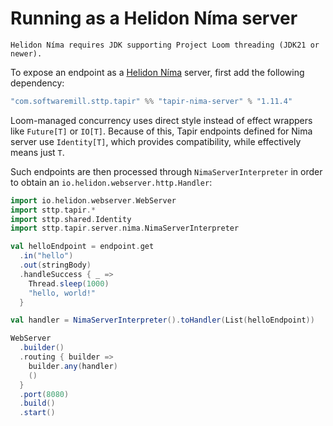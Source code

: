 # Running as a Helidon Níma server

```{note}
Helidon Níma requires JDK supporting Project Loom threading (JDK21 or newer).
```

To expose an endpoint as a [Helidon Níma](https://helidon.io/nima) server, first add the following 
dependency:

```scala
"com.softwaremill.sttp.tapir" %% "tapir-nima-server" % "1.11.4"
```

Loom-managed concurrency uses direct style instead of effect wrappers like `Future[T]` or `IO[T]`. Because of this,
Tapir endpoints defined for Nima server use `Identity[T]`, which provides compatibility, while effectively means just 
`T`.

Such endpoints are then processed through `NimaServerInterpreter` in order to obtain an `io.helidon.webserver.http.Handler`:

```scala
import io.helidon.webserver.WebServer
import sttp.tapir.*
import sttp.shared.Identity
import sttp.tapir.server.nima.NimaServerInterpreter

val helloEndpoint = endpoint.get
  .in("hello")
  .out(stringBody)
  .handleSuccess { _ =>
    Thread.sleep(1000)
    "hello, world!"
  }

val handler = NimaServerInterpreter().toHandler(List(helloEndpoint))

WebServer
  .builder()
  .routing { builder =>
    builder.any(handler)
    ()
  }
  .port(8080)
  .build()
  .start()
```
